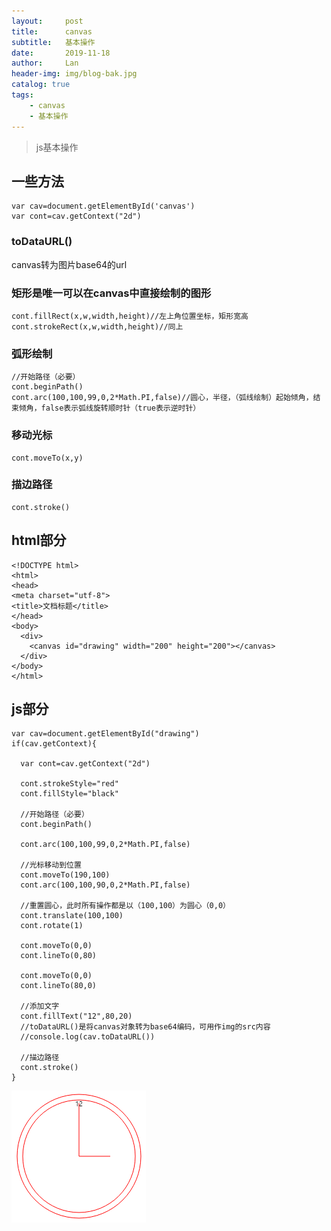 ```yaml
---
layout:     post
title:      canvas
subtitle:   基本操作
date:       2019-11-18
author:     Lan
header-img: img/blog-bak.jpg
catalog: true
tags:
    - canvas
    - 基本操作
---
```

>js基本操作


## 一些方法
```
var cav=document.getElementById('canvas')
var cont=cav.getContext("2d")
```
### toDataURL()
canvas转为图片base64的url

### 矩形是唯一可以在canvas中直接绘制的图形
```
cont.fillRect(x,w,width,height)//左上角位置坐标，矩形宽高
cont.strokeRect(x,w,width,height)//同上
```

### 弧形绘制

```
//开始路径（必要）
cont.beginPath()
cont.arc(100,100,99,0,2*Math.PI,false)//圆心，半径，（弧线绘制）起始倾角，结束倾角，false表示弧线旋转顺时针（true表示逆时针）
```

### 移动光标
```
cont.moveTo(x,y)
```

### 描边路径
```
cont.stroke()
```
## html部分
```
<!DOCTYPE html>
<html>
<head>
<meta charset="utf-8">
<title>文档标题</title>
</head>
<body>
  <div>
    <canvas id="drawing" width="200" height="200"></canvas>
  </div>
</body>
</html>
```
## js部分
```
var cav=document.getElementById("drawing")
if(cav.getContext){
  
  var cont=cav.getContext("2d")
  
  cont.strokeStyle="red"
  cont.fillStyle="black"
  
  //开始路径（必要）
  cont.beginPath()
  
  cont.arc(100,100,99,0,2*Math.PI,false)
  
  //光标移动到位置
  cont.moveTo(190,100)
  cont.arc(100,100,90,0,2*Math.PI,false)
  
  //重置圆心，此时所有操作都是以（100,100）为圆心（0,0）
  cont.translate(100,100)
  cont.rotate(1)
  
  cont.moveTo(0,0)
  cont.lineTo(0,80)
  
  cont.moveTo(0,0)
  cont.lineTo(80,0)
  
  //添加文字
  cont.fillText("12",80,20)
  //toDataURL()是将canvas对象转为base64编码，可用作img的src内容
  //console.log(cav.toDataURL())
  
  //描边路径
  cont.stroke()
}
```

![2.0](/img/blogimgs/19-11-17-canvas.png)

